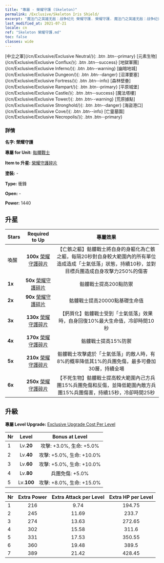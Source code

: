 ```yaml
---
title: "專屬 - 榮耀守護 (Skeleton)"
permalink: /Exclusive/Skeleton Iris Shield/
excerpt: "魔法门之英雄无敌：战争纪元 榮耀守護. 榮耀守護. 魔法门之英雄无敌：战争纪元 專屬 榮耀守護. 骷髏戰士 專屬."
last_modified_at: 2021-07-21
locale: cn
ref: "Skeleton 榮耀守護.md"
toc: false
classes: wide
---
```

 [中立之軍](/cn/Exclusive/Exclusive Neutral/){: .btn .btn--primary} [元素生物](/cn/Exclusive/Exclusive Conflux/){: .btn .btn--success} [地獄軍團](/cn/Exclusive/Exclusive Inferno/){: .btn .btn--warning} [幽暗地城](/cn/Exclusive/Exclusive Dungeon/){: .btn .btn--danger} [沼澤要塞](/cn/Exclusive/Exclusive Fortress/){: .btn .btn--info} [森林壁壘](/cn/Exclusive/Exclusive Rampart/){: .btn .btn--primary} [平原城堡](/cn/Exclusive/Exclusive Castle/){: .btn .btn--success} [魔法塔樓](/cn/Exclusive/Exclusive Tower/){: .btn .btn--warning} [荒原據點](/cn/Exclusive/Exclusive Stronghold/){: .btn .btn--danger} [海盜港口](/cn/Exclusive/Exclusive Cove/){: .btn .btn--info} [亡靈墓園](/cn/Exclusive/Exclusive Necropolis/){: .btn .btn--primary} 

### 詳情
 **名字: 榮耀守護** 

 **專屬 for Unit:** [骷髏戰士](/cn/units/Skeleton/) 

 **Item to 升星:** [榮耀守護碎片](/cn/Items/con_913/)

 **塗裝:** -

 **Type:** 衝鋒

 **Open:** -

 **Power:** 1440

## 升星

  |     Stars    |  Required to Up | 專屬效果 |
  |:-------------|:---------------:|:---------------:|
  |  喚醒  | **100x** [榮耀守護碎片](/cn/Items/con_913/) | 【亡骸之軀】骷髏戰士將自身的身軀化為亡骸之軀，每隔20秒對自身較大範圍內的所有單位造成造成「士氣低落」狀態，持續10秒，並對目標兵團造成自身攻擊力250%的傷害 |
  | **1x** <i class="fas fa-star"/> | **50x** [榮耀守護碎片](/cn/Items/con_913/) | 骷髏戰士提高200點防禦 |
  | **2x** <i class="fas fa-star"/> | **90x** [榮耀守護碎片](/cn/Items/con_913/) | 骷髏戰士提高20000點基礎生命值 |
  | **3x** <i class="fas fa-star"/> | **130x** [榮耀守護碎片](/cn/Items/con_913/) | 【鈣質化】骷髏戰士受到「士氣低落」效果時，自身回復10%最大生命值，冷卻時間10秒 |
  | **4x** <i class="fas fa-star"/> | **170x** [榮耀守護碎片](/cn/Items/con_913/) | 骷髏戰士提高15%防禦 |
  | **5x** <i class="fas fa-star"/> | **210x** [榮耀守護碎片](/cn/Items/con_913/) | 骷髏戰士攻擊處於「士氣低落」的敵人時，有8%的概率降低其1%的兵團免傷，最多可疊加30層，持續全場 |
  | **6x** <i class="fas fa-star"/> | **250x** [榮耀守護碎片](/cn/Items/con_913/) | 【不死生物】骷髏戰士提高較大範圍內己方兵團15%兵團免傷和反傷，並降低範圍內敵方兵團15%兵團傷害，持續15秒，冷卻時間25秒 |


## 升級
 **專屬 Level Upgrade:** [Exclusive Upgrade Cost Per Level](/Exclusive/ExclusiveUpgradeCostPerLevel/)

  |  Nr  |   Level  | Bonus at Level |
  |:-----|:--------:|:--------------:|
  | 1 | Lv.**20** | 攻擊: +3.0%, 生命: +5.0% |
  | 2 | Lv.**40** | 攻擊: +5.0%, 生命: +10.0% |
  | 3 | Lv.**60** | 攻擊: +5.0%, 生命: +10.0% |
  | 4 | Lv.**80** | 兵團免傷: +5.0% |
  | 5 | Lv.**100** | 攻擊: +8.0%, 生命: +15.0% |


  |  Nr  |  Extra Power | Extra Attack per Level | Extra HP per Level |
  |:-----|:--------:|:--------:|:--------:|
  | 1 | 216 | 9.74 | 194.75 |
  | 2 | 245 | 11.69 | 233.7 |
  | 3 | 274 | 13.63 | 272.65 |
  | 4 | 302 | 15.58 | 311.6 |
  | 5 | 331 | 17.53 | 350.55 |
  | 6 | 360 | 19.48 | 389.5 |
  | 7 | 389 | 21.42 | 428.45 |


